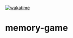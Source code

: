[![wakatime](https://wakatime.com/badge/user/2a3cc543-56f8-41bc-a3c5-465efe7d7dfe/project/b0aa18cf-77c8-4804-9c87-d31bd70659a2.svg)](https://wakatime.com/badge/user/2a3cc543-56f8-41bc-a3c5-465efe7d7dfe/project/b0aa18cf-77c8-4804-9c87-d31bd70659a2)
# memory-game
